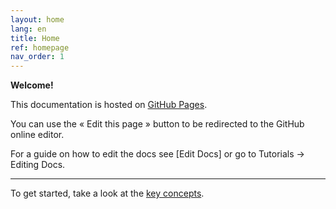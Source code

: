 ```yaml
---
layout: home
lang: en
title: Home
ref: homepage
nav_order: 1
---
```


**Welcome!**

This documentation is hosted on [GitHub Pages](https://pages.github.com/).

You can use the « Edit this page » button to be redirected to the GitHub online editor.

For a guide on how to edit the docs see [Edit Docs] or go to Tutorials → Editing Docs.

---

To get started, take a look at the [key concepts](/en/admin/key-concepts.html).
